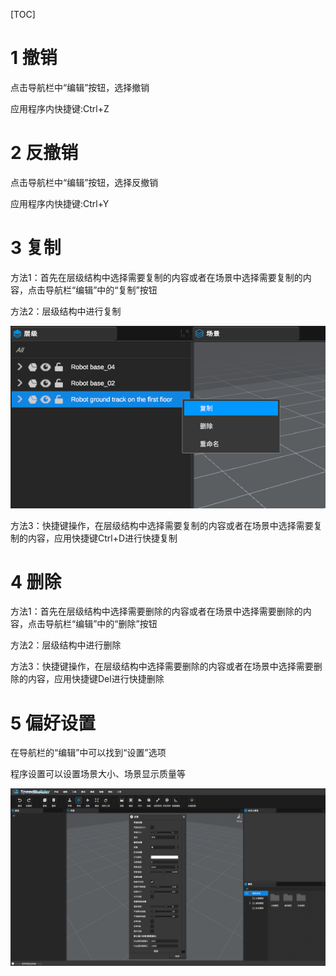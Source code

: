[TOC]

# 1 撤销

点击导航栏中“编辑”按钮，选择撤销

应用程序内快捷键:Ctrl+Z

# 2 反撤销

点击导航栏中“编辑”按钮，选择反撤销

应用程序内快捷键:Ctrl+Y

# 3 复制

方法1：首先在层级结构中选择需要复制的内容或者在场景中选择需要复制的内容，点击导航栏“编辑”中的“复制”按钮

方法2：层级结构中进行复制

![](../imgs/3.png)

方法3：快捷键操作，在层级结构中选择需要复制的内容或者在场景中选择需要复制的内容，应用快捷键Ctrl+D进行快捷复制

# 4 删除

方法1：首先在层级结构中选择需要删除的内容或者在场景中选择需要删除的内容，点击导航栏“编辑”中的“删除”按钮

方法2：层级结构中进行删除

方法3：快捷键操作，在层级结构中选择需要删除的内容或者在场景中选择需要删除的内容，应用快捷键Del进行快捷删除

# 5 偏好设置

在导航栏的“编辑”中可以找到“设置”选项

程序设置可以设置场景大小、场景显示质量等

![](../imgs/4.png)